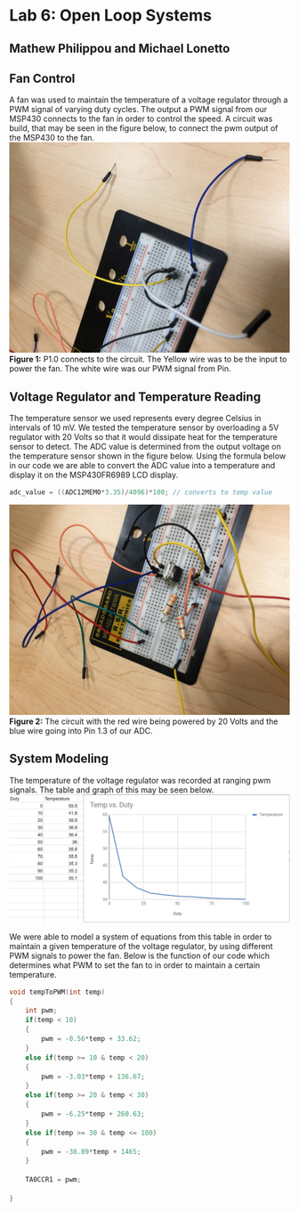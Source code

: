 # Lab 6: Open Loop Systems
## Mathew  Philippou and Michael Lonetto

## Fan Control
A fan was used to maintain the temperature of a voltage regulator through a PWM signal of varying duty cycles. The output a PWM signal from our MSP430 connects to the fan in order to control the speed. A circuit was build, that may be seen in the figure below, to connect the pwm output of the MSP430 to the fan.
![alt text](https://github.com/RU09342/lab-6taking-control-over-your-embedded-life-jordan-and-pippen/blob/master/Pictures/Open_Loop_Systems/first%20pic.jpg)
**Figure 1:** P1.0 connects to the circuit. The Yellow wire was to be the input to power the fan. The white wire was our PWM signal from Pin. 

## Voltage Regulator and Temperature Reading
The temperature sensor we used represents every degree Celsius in intervals of 10 mV. We tested the temperature sensor by overloading a 5V regulator with 20 Volts so that it would dissipate heat for the 
temperature sensor to detect. The ADC value is determined from the output voltage on the temperature sensor shown in the figure below. Using the formula below in our code we are able to convert the ADC 
value into a temperature and display it on the MSP430FR6989 LCD display.
```c
adc_value = ((ADC12MEM0*3.35)/4096)*100; // converts to temp value
```
![alt text](https://github.com/RU09342/lab-6taking-control-over-your-embedded-life-jordan-and-pippen/blob/master/Pictures/Open_Loop_Systems/Second%20Pic.jpg)
**Figure 2:** The circuit with the red wire being powered by 20 Volts and the blue wire going into Pin 1.3 of our ADC.

## System Modeling
The temperature of the voltage regulator was recorded at ranging pwm signals. The table and graph of this may be seen below.
![alt text](https://github.com/RU09342/lab-6taking-control-over-your-embedded-life-jordan-and-pippen/blob/master/Pictures/Open_Loop_Systems/temp%20vs%20duty%20chart.JPG)

We were able to model a system of equations from this table in order to maintain a given temperature of the voltage regulator, by using different PWM signals to power the fan. Below is the function of our code which determines what PWM to set the fan to in order to maintain a certain temperature. 

```c
void tempToPWM(int temp)
{
    int pwm;
    if(temp < 10)
    {
        pwm = -0.56*temp + 33.62;
    }
    else if(temp >= 10 & temp < 20)
    {
        pwm = -3.03*temp + 136.67;
    }
    else if(temp >= 20 & temp < 30)
    {
        pwm = -6.25*temp + 260.63;
    }
    else if(temp >= 30 & temp <= 100)
    {
        pwm = -38.89*temp + 1465;
    }

    TA0CCR1 = pwm;

}
```
